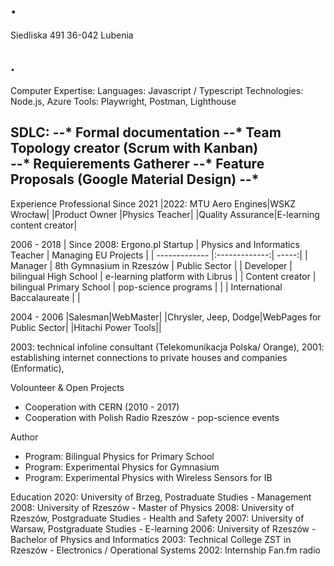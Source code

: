 # .
Siedliska 491
36-042 Lubenia
## .

Computer Expertise:
Languages: Javascript / Typescript
Technologies: Node.js, Azure
Tools: Playwright, Postman, Lighthouse

SDLC: 
--* Formal documentation 
--* Team Topology creator (Scrum with Kanban)  
--* Requierements Gatherer
--* Feature Proposals (Google Material Design)
--* 
---

Experience
Professional
Since 2021
|2022: MTU Aero Engines|WSKZ Wrocław|
|Product Owner |Physics Teacher|
|Quality Assurance|E-learning content creator|


2006 - 2018
| Since 2008: Ergono.pl Startup        | Physics and Informatics Teacher           | Managing EU Projects  |
| ------------- |:-------------:| -----:|
| Manager      | 8th Gymnasium in Rzeszów | Public Sector |
| Developer      | bilingual High School      |  e-learning platform with Librus |
| Content creator | bilingual Primary School      |    pop-science programs |
| | International Baccalaureate      |     |

2004 - 2006
|Salesman|WebMaster|
|Chrysler, Jeep, Dodge|WebPages for Public Sector|
|Hitachi Power Tools||

2003: technical infoline consultant (Telekomunikacja Polska/ Orange),
2001: establishing internet connections to private houses and companies (Enformatic),

Volounteer & Open Projects
* Cooperation with CERN (2010 - 2017)
* Cooperation with Polish Radio Rzeszów - pop-science events

Author
* Program: Bilingual Physics for Primary School
* Program: Experimental Physics for Gymnasium
* Program: Experimental Physics with Wireless Sensors for IB

Education
2020: University of Brzeg, Postraduate Studies - Management
2008: University of Rzeszów - Master of Physics
2008: University of Rzeszów, Postgraduate Studies - Health and Safety
2007: University of Warsaw, Postgraduate Studies - E-learning
2006: University of Rzeszów - Bachelor of Physics and Informatics
2003: Technical College ZST in Rzeszów - Electronics / Operational Systems
2002: Internship Fan.fm radio
